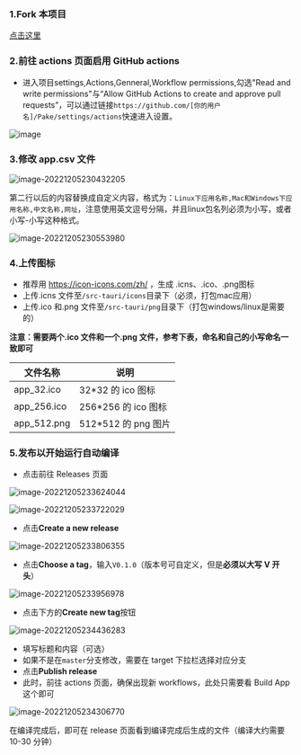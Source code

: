 ### 1.Fork 本项目

[点击这里](https://github.com/tw93/Pake/fork)

### 2.前往 actions 页面启用 GitHub actions
- 进入项目settings,Actions,Genneral,Workflow permissions,勾选"Read and write permissions"与“Allow GitHub Actions to create and approve pull requests”，可以通过链接`https://github.com/[你的用户名]/Pake/settings/actions`快速进入设置。

![image](https://user-images.githubusercontent.com/28218658/211955222-812a8807-1c1d-49ae-a144-e9fe6e6e9fe9.png)

### 3.修改 app.csv 文件

![image-20221205230432205](https://cdn.fliggy.com/upic/yT0k9N.png)

第二行以后的内容替换成自定义内容，格式为：`Linux下应用名称,Mac和Windows下应用名称,中文名称,网址`，注意使用英文逗号分隔，并且linux包名列必须为小写，或者小写-小写这种格式。

![image-20221205230553980](https://cdn.fliggy.com/upic/lKRei1.png)

### 4.上传图标
- 推荐用 <https://icon-icons.com/zh/> ，生成 .icns、.ico、.png图标
- 上传.icns 文件至`/src-tauri/icons`目录下（必须，打包mac应用）
- 上传.ico 和.png 文件至`/src-tauri/png`目录下（打包windows/linux是需要的）

**注意：需要两个.ico 文件和一个.png 文件，参考下表，命名和自己的小写命名一致即可**

| 文件名称    | 说明                 |
| ----------- | -------------------- |
| app_32.ico  | 32\*32 的 ico 图标   |
| app_256.ico | 256\*256 的 ico 图标 |
| app_512.png | 512\*512 的 png 图片 |

### 5.发布以开始运行自动编译

- 点击前往 Releases 页面

![image-20221205233624044](https://gw.alipayobjects.com/zos/k/pake/assets/image-20221205233624044.png)

![image-20221205233722029](https://gw.alipayobjects.com/zos/k/pake/assets/image-20221205233722029.png)

- 点击**Create a new release**

![image-20221205233806355](https://gw.alipayobjects.com/zos/k/pake/assets/image-20221205233806355.png)

- 点击**Choose a tag**，输入`V0.1.0`（版本号可自定义，但是**必须以大写 V 开头**）

![image-20221205233956978](https://gw.alipayobjects.com/zos/k/pake/assets/image-20221205233956978.png)

- 点击下方的**Create new tag**按钮

![image-20221205234436283](https://gw.alipayobjects.com/zos/k/pake/assets/image-20221205234436283.png)

- 填写标题和内容（可选）
- 如果不是在`master`分支修改，需要在 target 下拉栏选择对应分支
- 点击**Publish release**
- 此时，前往 actions 页面，确保出现新 workflows，此处只需要看 Build App 这个即可

![image-20221205234306770](https://cdn.fliggy.com/upic/uwPGFk.png)

在编译完成后，即可在 release 页面看到编译完成后生成的文件（编译大约需要 10-30 分钟）
